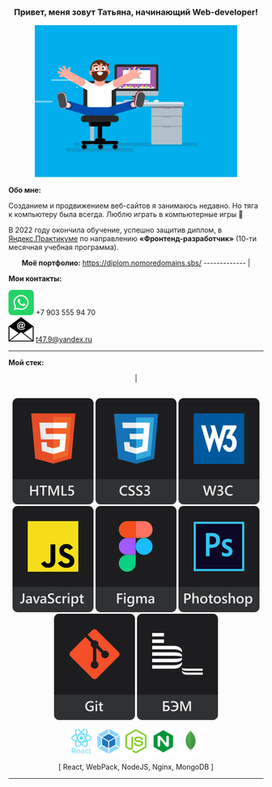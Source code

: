 <div align="center">
  
### Привет, меня зовут Татьяна, начинающий Web-developer!   
</div>

<p align="center"><a href="#_"><img src="https://github.com/vedy22/vedy22/blob/main/screens/ce694f560636dffcf42ecf40d4f2f962.gif" height="300"></a></p>

**Обо мне:**

Созданием и продвижением веб-сайтов я занимаюсь недавно. Но тяга к компьютеру была всегда. Люблю играть в компьютерные игры 🤩

В 2022 году окончила обучение, успешно защитив диплом, в [Яндекс.Практикуме](https://practicum.yandex.ru/web/ "Сервис онлайн-образования от Яндекса") по направлению **&laquo;Фронтенд-разработчик&raquo;** (10-ти месячная учебная программа).


<div align="center">
  
**Моё портфолио:** https://diplom.nomoredomains.sbs/
------------- |
  
</div>

**Мои контакты:**

<a href="https://wa.me/79035559470"><img src="https://github.com/vedy22/vedy22/blob/main/icons/whatsapp-svgrepo-com.svg" alt="WhatsApp" height="50"></a> +7 903 555 94 70                                           
<img src="https://github.com/vedy22/vedy22/blob/main/icons/opened-email-envelope_icon-icons.com_70656.svg" alt="Почта" height="50"> t47.9@yandex.ru

---

**Мой стек:**

<div align="center">
  

|<br><br><p align="center">[<img src="https://github.com/vedy22/vedy22/blob/main/icons/html5-new.svg" alt="HTML5" title="HTML5">](#_) [<img src="https://github.com/vedy22/vedy22/blob/main/icons/css3-new.svg" alt="CSS3" title="CSS3">](#_) [<img src="https://github.com/vedy22/vedy22/blob/main/icons/w3c-new.svg" alt="W3C Validator" title="Валидная кроссбраузерная вёрстка">](#_) [<img src="https://github.com/vedy22/vedy22/blob/main/icons/js-new.svg" alt="JavaScript" title="JavaScript">](#_) [<img src="https://github.com/vedy22/vedy22/blob/main/icons/figma-new.svg" alt="Figma" title="Figma">](#_) [<img src="https://github.com/vedy22/vedy22/blob/main/icons/photoshop-new.svg" alt="Adobe Photoshop" title="Adobe Photoshop">](#_) [<img src="https://github.com/vedy22/vedy22/blob/main/icons/git-new.svg" alt="Git" title="Git">](#_) [<img src="https://github.com/vedy22/vedy22/blob/main/icons/bem-new.svg" alt="Методолгия БЭМ" title="Методология БЭМ">](#_)</p><p align="center">[<img src="https://github.com/vedy22/vedy22/blob/main/icons/react.svg" alt="React" title="React" height="50">](#_) [<img src="https://github.com/vedy22/vedy22/blob/main/icons/webpack.svg" alt="WebPack" title="WebPack" height="50">](#_) [<img src="https://github.com/vedy22/vedy22/blob/main/icons/nodejs.svg" alt="NodeJS" title="NodeJS" height="50">](#_) [<img src="https://github.com/vedy22/vedy22/blob/main/icons/nginx.svg" alt="Nginx" title="Nginx" height="50">](#_) [<img src="https://github.com/vedy22/vedy22/blob/main/icons/mongo.svg" alt="Mongo BD" title="Mongo BD" height="50">](#_) <p align="center">[ React, WebPack, NodeJS, Nginx, MongoDB ]</p></p>
  
</div>

---
 

